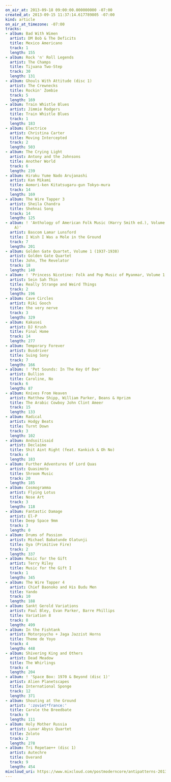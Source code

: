 ```yaml
---
on_air_at: 2013-09-18 09:00:00.000000000 -07:00
created_at: 2013-09-15 11:37:14.617789805 -07:00
kind: article
on_air_at_timezone: -07:00
tracks:
- album: Bad With Wimen
  artist: DM Bob & The Deficits
  title: Mexico Americano
  track: 1
  length: 155
- album: Rock 'n' Roll Legends
  artist: The Champs
  title: Tijuana Two-Step
  track: 30
  length: 131
- album: Ghouls With Attitude (disc 1)
  artist: The Crewnecks
  title: Rockin' Zombie
  track: 5
  length: 169
- album: Train Whistle Blues
  artist: Jimmie Rodgers
  title: Train Whistle Blues
  track: 1
  length: 183
- album: Electrice
  artist: Christina Carter
  title: Moving Intercepted
  track: 2
  length: 503
- album: The Crying Light
  artist: Antony and the Johnsons
  title: Another World
  track: 6
  length: 239
- album: Hiraku Yume Nado Arujanashi
  artist: Kan Mikami
  title: Aomori-ken Kitatsugaru-gun Tokyo-mura
  track: 14
  length: 169
- album: The Wire Tapper 3
  artist: Sheila Chandra
  title: Shehnai Song
  track: 14
  length: 125
- album: ! 'Anthology of American Folk Music (Harry Smith ed.), Volume 3: Songs (disc
    A)'
  artist: Bascom Lamar Lunsford
  title: I Wish I Was a Mole in the Ground
  track: 7
  length: 201
- album: Golden Gate Quartet, Volume 1 (1937-1938)
  artist: Golden Gate Quartet
  title: John, The Revelator
  track: 18
  length: 140
- album: ! 'Princess Nicotine: Folk and Pop Music of Myanmar, Volume 1'
  artist: Sein Sah Thin
  title: Really Strange and Weird Things
  track: 2
  length: 196
- album: Cave Circles
  artist: Riki Gooch
  title: the very nerve
  track: 3
  length: 329
- album: Kakusei
  artist: DJ Krush
  title: Final Home
  track: 14
  length: 277
- album: Temporary Forever
  artist: Busdriver
  title: Suing Sony
  track: 7
  length: 166
- album: ! 'Pet Sounds: In The Key Of Dee'
  artist: Bullion
  title: Caroline, No
  track: 6
  length: 87
- album: Knives From Heaven
  artist: Matthew Shipp, William Parker, Beans & Hprizm
  title: The Arabic Cowboy John Clint Ameer
  track: 15
  length: 133
- album: Radical
  artist: Hodgy Beats
  title: Turnt Down
  track: 3
  length: 102
- album: Andsoitisaid
  artist: Declaime
  title: Shit Aint Right (feat. Kankick & Oh No)
  track: 4
  length: 183
- album: Further Adventures Of Lord Quas
  artist: Quasimoto
  title: Shroom Music
  track: 20
  length: 185
- album: Cosmogramma
  artist: Flying Lotus
  title: Nose Art
  track: 3
  length: 118
- album: Fantastic Damage
  artist: El-P
  title: Deep Space 9mm
  track: 3
  length: 0
- album: Drums of Passion
  artist: Michael Babatunde Olatunji
  title: Oya (Primitive Fire)
  track: 2
  length: 337
- album: Music for the Gift
  artist: Terry Riley
  title: Music for the Gift I
  track: 1
  length: 345
- album: The Wire Tapper 4
  artist: Chief Baonoko and His Budu Men
  title: Yando
  track: 10
  length: 188
- album: Sankt Gerold Variations
  artist: Paul Bley, Evan Parker, Barre Phillips
  title: Variation 8
  track: 8
  length: 499
- album: In the Fishtank
  artist: Motorpsycho + Jaga Jazzist Horns
  title: Theme de Yoyo
  track: 4
  length: 448
- album: Shivering King and Others
  artist: Dead Meadow
  title: The Whirlings
  track: 4
  length: 204
- album: ! 'Space Box: 1970 & Beyond (disc 1)'
  artist: Alien Planetscapes
  title: International Sponge
  track: 12
  length: 371
- album: Shouting at the Ground
  artist: ':zoviet*france:'
  title: Carole the Breedbate
  track: 9
  length: 111
- album: Holy Mother Russia
  artist: Lunar Abyss Quartet
  title: Zoloto
  track: 2
  length: 278
- album: Tri Repetae++ (disc 1)
  artist: Autechre
  title: Overand
  track: 9
  length: 454
mixcloud_uri: https://www.mixcloud.com/postmoderncore/antipatterns-2013-09-18/
---
```

